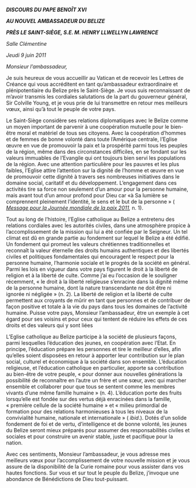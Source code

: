 ***DISCOURS DU PAPE BENOÎT XVI***

***AU NOUVEL AMBASSADEUR DU BELIZE***

***PRÈS LE SAINT-SIÈGE, S.E. M. HENRY LLWELLYN LAWRENCE***

*Salle Clémentine*

*Jeudi 9 juin 2011*

*Monsieur l’ambassadeur,*

Je suis heureux de vous accueillir au Vatican et de recevoir les Lettres de Créance qui vous accréditent en tant qu’ambassadeur extraordinaire et plénipotentiaire du Belize près le Saint-Siège. Je vous suis reconnaissant de m’avoir transmis les cordiales salutations de la part du gouverneur général, Sir Colville Young, et je vous prie de lui transmettre en retour mes meilleurs vœux, ainsi qu’à tout le peuple de votre pays.

Le Saint-Siège considère ses relations diplomatiques avec le Belize comme un moyen important de parvenir à une coopération mutuelle pour le bien-être moral et matériel de tous ses citoyens. Avec la coopération d’hommes et de femmes de bonne volonté dans toute l’Amérique centrale, l’Eglise œuvre en vue de promouvoir la paix et la prospérité parmi tous les peuples de la région, même dans des circonstances difficiles, en se fondant sur les valeurs immuables de l’Evangile qui ont toujours bien servi les populations de la région. Avec une attention particulière pour les pauvres et les plus faibles, l’Eglise attire l’attention sur la dignité de l’homme et œuvre en vue de promouvoir cette dignité à travers ses nombreuses initiatives dans le domaine social, caritatif et du développement. L’engagement dans ces activités tire sa force non seulement d’un amour pour la personne humaine, mais avant tout d’un amour profond pour Dieu car «à Sa lumière se comprennent pleinement l’identité, le sens et le but de la personne » ( *[Message pour la Journée mondiale de la paix 2011](/content/benedict-xvi/fr/messages/peace/documents/hf_ben-xvi_mes_20101208_xliv-world-day-peace.html),* n. 1).

Tout au long de l’histoire, l’Eglise catholique au Belize a entretenu des relations cordiales avec les autorités civiles, dans une atmosphère propice à l’accomplissement de la mission qui lui a été confiée par le Seigneur. Un tel climat est dû en grande partie au fondement sur lequel le Belize a été édifié. Un fondement qui promeut les valeurs chrétiennes traditionnelles et reconnaît la valeur éternelle des droits humains authentiques et des libertés civiles et politiques fondamentales qui encouragent le respect pour la personne humaine, l’harmonie sociale et le progrès de la société en général. Parmi les lois en vigueur dans votre pays figurent le droit à la liberté de religion et à la liberté de culte. Comme j’ai eu l’occasion de le souligner récemment, « le droit à la liberté religieuse s’enracine dans la dignité même de la personne humaine, dont la nature transcendante ne doit être ni ignorée ni négligée » (n. 2). La liberté de religion et la liberté de culte permettent aux croyants de mûrir en tant que personnes et de contribuer de façon positive et totale à la vie du pays dans tous les domaines de l’activité humaine. Puisse votre pays, Monsieur l’ambassadeur, être un exemple à cet égard pour ses voisins et pour ceux qui tentent de réduire les effets de ces droits et des valeurs qui y sont liées

L’Eglise catholique au Belize participe à la société de plusieurs façons, parmi lesquelles l’éducation des jeunes, en coopération avec l’Etat. En principe, l’éducation prépare les personnes et tire le meilleur d’elles, afin qu’elles soient disposées en retour à apporter leur contribution sur le plan social, culturel et économique à la société dans son ensemble. L’éducation religieuse, et l’éducation catholique en particulier, apporte sa contribution au bien-être de votre peuple, « pour donner aux nouvelles générations la possibilité de reconnaître en l’autre un frère et une sœur, avec qui marcher ensemble et collaborer pour que tous se sentent comme les membres vivants d’une même famille humaine » (n. 4). L’éducation porte des fruits lorsqu’elle est fondée sur des vertus déjà enracinées dans la famille, « première cellule de la société humaine » et « milieu primordial de formation pour des relations harmonieuses à tous les niveaux de la convivialité humaine, nationale et internationale » ( *ibid*.). Dotés d’un solide fondement de foi et de vertu, d’intelligence et de bonne volonté, les jeunes du Belize seront mieux préparés pour assumer des responsabilités civiles et sociales et pour construire un avenir stable, juste et pacifique pour la nation.

Avec ces sentiments, Monsieur l’ambassadeur, je vous adresse mes meilleurs vœux pour l’accomplissement de votre nouvelle mission et je vous assure de la disponibilité de la Curie romaine pour vous assister dans vos hautes fonctions. Sur vous et sur tout le peuple du Belize, j’invoque une abondance de Bénédictions de Dieu tout-puissant.